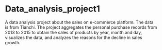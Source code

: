 # Data_analysis_project1
A data analysis project about the sales on e-commerce platform. The data is from Tianchi.
The project aggregates the personal purchase records from 2013 to 2015 to obtain the sales of products by year, month and day, visualizes the data, and analyzes the reasons for the decline in sales growth.
